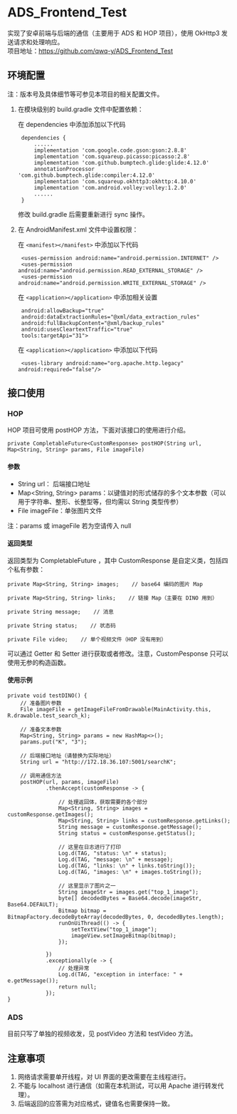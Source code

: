 # ADS_Frontend_Test

实现了安卓前端与后端的通信（主要用于 ADS 和 HOP 项目），使用 OkHttp3 发送请求和处理响应。  
项目地址：https://github.com/qwq-y/ADS_Frontend_Test

## 环境配置

注：版本号及具体细节等可参见本项目的相关配置文件。

1. 在模块级别的 build.gradle 文件中配置依赖：
    
    在 dependencies 中添加添加以下代码

        dependencies {
            ......
            implementation 'com.google.code.gson:gson:2.8.8'
            implementation 'com.squareup.picasso:picasso:2.8'
            implementation 'com.github.bumptech.glide:glide:4.12.0'
            annotationProcessor 'com.github.bumptech.glide:compiler:4.12.0'
            implementation 'com.squareup.okhttp3:okhttp:4.10.0'
            implementation 'com.android.volley:volley:1.2.0'
            ......
        }
    
    修改 build.gradle 后需要重新进行 sync 操作。

2. 在 AndroidManifest.xml 文件中设置权限：  
   
    在 ```<manifest></manifest>``` 中添加以下代码
   
        <uses-permission android:name="android.permission.INTERNET" />
        <uses-permission android:name="android.permission.READ_EXTERNAL_STORAGE" />
        <uses-permission android:name="android.permission.WRITE_EXTERNAL_STORAGE" />

    在 ```<application></application>``` 中添加相关设置

        android:allowBackup="true"
        android:dataExtractionRules="@xml/data_extraction_rules"
        android:fullBackupContent="@xml/backup_rules"
        android:usesCleartextTraffic="true"
        tools:targetApi="31">        

    在 ```<application></application>``` 中添加以下代码

        <uses-library android:name="org.apache.http.legacy" android:required="false"/>

## 接口使用

### HOP

HOP 项目可使用 postHOP 方法，下面对该接口的使用进行介绍。

    private CompletableFuture<CustomResponse> postHOP(String url, Map<String, String> params, File imageFile)

#### 参数

- String url： 后端接口地址
- Map<String, String> params：以键值对的形式储存的多个文本参数（可以用于字符串、整形、长整型等，但均需以 String 类型传参）
- File imageFile：单张图片文件

注：params 或 imageFile 若为空请传入 null
    
#### 返回类型

返回类型为 CompletableFuture<CustomResponse> ，其中 CustomResponse 是自定义类，包括四个私有参数：

    private Map<String, String> images;    // base64 编码的图片 Map

    private Map<String, String> links;    // 链接 Map（主要在 DINO 用到）
    
    private String message;    // 消息
    
    private String status;    // 状态码

    private File video;    // 单个视频文件（HOP 没有用到）

可以通过 Getter 和 Setter 进行获取或者修改。注意，CustomPesponse 只可以使用无参的构造函数。

#### 使用示例

    private void testDINO() {
        // 准备图片参数
        File imageFile = getImageFileFromDrawable(MainActivity.this, R.drawable.test_search_k);

        // 准备文本参数
        Map<String, String> params = new HashMap<>();
        params.put("K", "3");

        // 后端接口地址（请替换为实际地址）
        String url = "http://172.18.36.107:5001/searchK";

        // 调用通信方法
        postHOP(url, params, imageFile)
                .thenAccept(customResponse -> {
                    
                    // 处理返回体，获取需要的各个部分
                    Map<String, String> images = customResponse.getImages();
                    Map<String, String> links = customResponse.getLinks();
                    String message = customResponse.getMessage();
                    String status = customResponse.getStatus();

                    // 这里在日志进行了打印
                    Log.d(TAG, "status: \n" + status);
                    Log.d(TAG, "message: \n" + message);
                    Log.d(TAG, "links: \n" + links.toString());
                    Log.d(TAG, "images: \n" + images.toString());

                    // 这里显示了图片之一
                    String imageStr = images.get("top_1_image");
                    byte[] decodedBytes = Base64.decode(imageStr, Base64.DEFAULT);
                    Bitmap bitmap = BitmapFactory.decodeByteArray(decodedBytes, 0, decodedBytes.length);
                    runOnUiThread(() -> {
                        setTextView("top_1_image");
                        imageView.setImageBitmap(bitmap);
                    });

                })
                .exceptionally(e -> {
                    // 处理异常
                    Log.d(TAG, "exception in interface: " + e.getMessage());
                    return null;
                });
    }

### ADS

目前只写了单独的视频收发，见 postVideo 方法和 testVideo 方法。

## 注意事项

1. 网络请求需要单开线程，对 UI 界面的更改需要在主线程进行。
2. 不能与 localhost 进行通信（如需在本机测试，可以用 Apache 进行转发代理）。
3. 后端返回的应答需为对应格式，键值名也需要保持一致。
